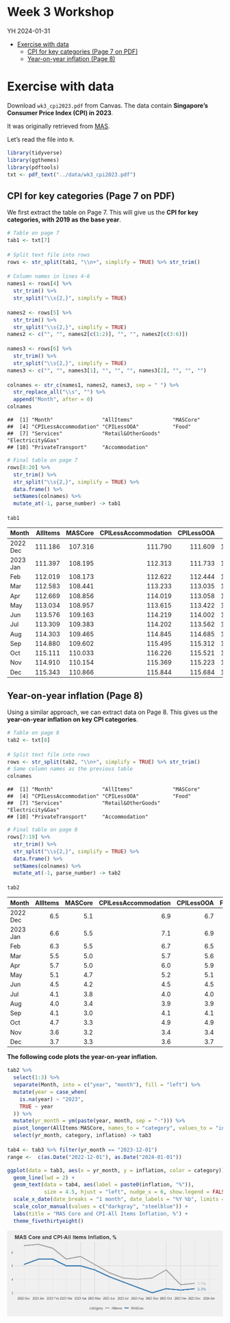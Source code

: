 Week 3 Workshop
================
YH
2024-01-31

- [Exercise with data](#exercise-with-data)
  - [CPI for key categories (Page 7 on
    PDF)](#cpi-for-key-categories-page-7-on-pdf)
  - [Year-on-year inflation (Page 8)](#year-on-year-inflation-page-8)

# Exercise with data

Download `wk3_cpi2023.pdf` from Canvas. The data contain **Singapore’s
Consumer Price Index (CPI) in 2023**.

It was originally retrieved from
[MAS](https://www.mas.gov.sg/monetary-policy/consumer-price-developments).

Let’s read the file into `R`.

``` r
library(tidyverse)
library(ggthemes)
library(pdftools)
txt <- pdf_text("../data/wk3_cpi2023.pdf")
```

## CPI for key categories (Page 7 on PDF)

We first extract the table on Page 7. This will give us the **CPI for
key categories, with 2019 as the base year**.

``` r
# Table on page 7
tab1 <- txt[7]

# Split text file into rows
rows <- str_split(tab1, "\\n+", simplify = TRUE) %>% str_trim()
  
# Column names in lines 4-6
names1 <- rows[4] %>%
  str_trim() %>%
  str_split("\\s{2,}", simplify = TRUE)

names2 <- rows[5] %>%
  str_trim() %>%
  str_split("\\s{2,}", simplify = TRUE) 
names2 <- c("", "", names2[c(1:2)], "", "", names2[c(3:6)])

names3 <- rows[6] %>%
  str_trim() %>%
  str_split("\\s{2,}", simplify = TRUE) 
names3 <- c("", "", names3[1], "", "", "", names3[2], "", "", "")

colnames <- str_c(names1, names2, names3, sep = " ") %>% 
  str_replace_all("\\s", "") %>%
  append("Month", after = 0)
colnames
```

    ##  [1] "Month"                "AllItems"             "MASCore"             
    ##  [4] "CPILessAccommodation" "CPILessOOA"           "Food"                
    ##  [7] "Services"             "Retail&OtherGoods"    "Electricity&Gas"     
    ## [10] "PrivateTransport"     "Accommodation"

``` r
# Final table on page 7
rows[8:20] %>%
  str_trim() %>%
  str_split("\\s{2,}", simplify = TRUE) %>%
  data.frame() %>%
  setNames(colnames) %>%
  mutate_at(-1, parse_number) -> tab1

tab1
```

<div class="kable-table">

| Month    | AllItems | MASCore | CPILessAccommodation | CPILessOOA |    Food | Services | Retail&OtherGoods | Electricity&Gas | PrivateTransport | Accommodation |
|:---------|---------:|--------:|---------------------:|-----------:|--------:|---------:|------------------:|----------------:|-----------------:|--------------:|
| 2022 Dec |  111.186 | 107.316 |              111.790 |    111.609 | 112.182 |  106.111 |           100.103 |         115.666 |          135.911 |       109.040 |
| 2023 Jan |  111.397 | 108.195 |              112.313 |    111.733 | 113.743 |  106.669 |           100.861 |         115.037 |          134.513 |       108.142 |
| Feb      |  112.019 | 108.173 |              112.622 |    112.444 | 113.818 |  106.270 |           101.676 |         115.321 |          136.608 |       109.876 |
| Mar      |  112.583 | 108.441 |              113.233 |    113.035 | 114.243 |  106.424 |           101.858 |         116.237 |          139.066 |       110.274 |
| Apr      |  112.669 | 108.856 |              114.019 |    113.058 | 114.636 |  107.085 |           102.214 |         113.105 |          141.854 |       107.873 |
| May      |  113.034 | 108.957 |              113.615 |    113.422 | 115.061 |  107.072 |           101.918 |         113.890 |          138.723 |       110.971 |
| Jun      |  113.576 | 109.163 |              114.219 |    114.002 | 115.101 |  107.513 |           101.811 |         113.784 |          141.475 |       111.293 |
| Jul      |  113.309 | 109.383 |              114.202 |    113.562 | 115.293 |  107.744 |           101.976 |         114.498 |          140.174 |       110.139 |
| Aug      |  114.303 | 109.465 |              114.845 |    114.685 | 115.479 |  107.829 |           101.874 |         114.415 |          143.849 |       112.378 |
| Sep      |  114.880 | 109.602 |              115.495 |    115.312 | 115.649 |  108.146 |           101.423 |         114.664 |          147.267 |       112.694 |
| Oct      |  115.111 | 110.033 |              116.226 |    115.521 | 115.855 |  108.610 |           101.832 |         117.147 |          149.612 |       111.151 |
| Nov      |  114.910 | 110.154 |              115.369 |    115.223 | 116.248 |  108.809 |           101.242 |         117.157 |          143.478 |       113.281 |
| Dec      |  115.343 | 110.866 |              115.844 |    115.684 | 116.340 |  110.241 |           101.191 |         117.168 |          142.681 |       113.562 |

</div>

## Year-on-year inflation (Page 8)

Using a similar approach, we can extract data on Page 8. This gives us
the **year-on-year inflation on key CPI categories**.

``` r
# Table on page 8
tab2 <- txt[8]

# Split text file into rows
rows <- str_split(tab2, "\\n+", simplify = TRUE) %>% str_trim()
# Same column names as the previous table
colnames
```

    ##  [1] "Month"                "AllItems"             "MASCore"             
    ##  [4] "CPILessAccommodation" "CPILessOOA"           "Food"                
    ##  [7] "Services"             "Retail&OtherGoods"    "Electricity&Gas"     
    ## [10] "PrivateTransport"     "Accommodation"

``` r
# Final table on page 8
rows[7:19] %>%
  str_trim() %>%
  str_split("\\s{2,}", simplify = TRUE) %>%
  data.frame() %>%
  setNames(colnames) %>%
  mutate_at(-1, parse_number) -> tab2

tab2
```

<div class="kable-table">

| Month    | AllItems | MASCore | CPILessAccommodation | CPILessOOA | Food | Services | Retail&OtherGoods | Electricity&Gas | PrivateTransport | Accommodation |
|:---------|---------:|--------:|---------------------:|-----------:|-----:|---------:|------------------:|----------------:|-----------------:|--------------:|
| 2022 Dec |      6.5 |     5.1 |                  6.9 |        6.7 |  7.5 |      3.7 |               2.8 |            16.5 |             15.5 |           4.7 |
| 2023 Jan |      6.6 |     5.5 |                  7.1 |        6.9 |  8.1 |      4.2 |               3.3 |            11.5 |             14.3 |           5.0 |
| Feb      |      6.3 |     5.5 |                  6.7 |        6.5 |  8.1 |      3.9 |               3.8 |            12.1 |             12.1 |           4.9 |
| Mar      |      5.5 |     5.0 |                  5.7 |        5.6 |  7.7 |      3.4 |               3.3 |            12.2 |              8.6 |           4.8 |
| Apr      |      5.7 |     5.0 |                  6.0 |        5.9 |  7.1 |      4.3 |               2.9 |             2.7 |             10.4 |           4.9 |
| May      |      5.1 |     4.7 |                  5.2 |        5.1 |  6.8 |      3.9 |               2.8 |             3.3 |              7.2 |           4.7 |
| Jun      |      4.5 |     4.2 |                  4.5 |        4.5 |  5.9 |      3.6 |               2.7 |             3.1 |              5.8 |           4.5 |
| Jul      |      4.1 |     3.8 |                  4.0 |        4.0 |  5.3 |      3.6 |               2.6 |            -1.6 |              4.8 |           4.6 |
| Aug      |      4.0 |     3.4 |                  3.9 |        3.9 |  4.8 |      3.1 |               2.0 |            -1.4 |              6.3 |           4.4 |
| Sep      |      4.1 |     3.0 |                  4.1 |        4.1 |  4.3 |      3.1 |               0.9 |            -1.4 |              8.5 |           4.3 |
| Oct      |      4.7 |     3.3 |                  4.9 |        4.9 |  4.1 |      3.4 |               1.6 |             1.8 |             11.7 |           4.2 |
| Nov      |      3.6 |     3.2 |                  3.4 |        3.4 |  4.0 |      3.5 |               1.0 |             1.5 |              4.2 |           4.1 |
| Dec      |      3.7 |     3.3 |                  3.6 |        3.7 |  3.7 |      3.9 |               1.1 |             1.3 |              5.0 |           4.1 |

</div>

**The following code plots the year-on-year inflation.**

``` r
tab2 %>%
  select(1:3) %>%
  separate(Month, into = c("year", "month"), fill = "left") %>%
  mutate(year = case_when(
    is.na(year) ~ "2023",
    TRUE ~ year
  )) %>%
  mutate(yr_month = ym(paste(year, month, sep = "-"))) %>%
  pivot_longer(AllItems:MASCore, names_to = "category", values_to = "inflation") %>%
  select(yr_month, category, inflation) -> tab3

tab4 <- tab3 %>% filter(yr_month == "2023-12-01")
range <-  c(as.Date("2022-12-01"), as.Date("2024-01-01"))
```

``` r
ggplot(data = tab3, aes(x = yr_month, y = inflation, color = category)) +
  geom_line(lwd = 2) +
  geom_text(data = tab4, aes(label = paste0(inflation, "%")), 
            size = 4.5, hjust = "left", nudge_x = 6, show.legend = FALSE) +
  scale_x_date(date_breaks = "1 month", date_labels = "%Y %b", limits = range) +
  scale_color_manual(values = c("darkgray", "steelblue")) +
  labs(title = "MAS Core and CPI-All Items Inflation, %") +
  theme_fivethirtyeight()
```

![](03-workshop_files/figure-gfm/unnamed-chunk-5-1.png)<!-- -->

